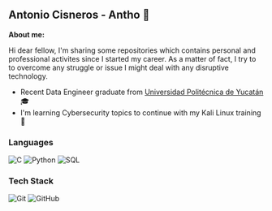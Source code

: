 ## Antonio Cisneros - Antho 👋

**About me:**

Hi dear fellow, I'm sharing some repositories which contains personal and professional activites since I started my career. As a matter of fact, I try to to overcome any struggle or issue I might deal with any disruptive technology.

- Recent Data Engineer graduate from [Universidad Politécnica de Yucatán](https://en.upy.edu.mx/) 🎓
- I'm learning Cybersecurity topics to continue with my Kali Linux training :school:

### Languages

![C](https://img.shields.io/badge/-C-000000?style=flat&logo=c)
![Python](https://img.shields.io/badge/-Python-000000?style=flat&logo=python)
![SQL](https://img.shields.io/badge/-SQL-000000?style=flat&logo=mysql)

### Tech Stack

![Git](https://img.shields.io/badge/-Git-222222?style=flat&logo=git&logoColor=F05032)
![GitHub](https://img.shields.io/badge/-GitHub-222222?style=flat&logo=github&logoColor=181717)

### 

<!--
**Antonio-Cisneros/Antonio-Cisneros** is a ✨ _special_ ✨ repository because its `README.md` (this file) appears on your GitHub profile.

Here are some ideas to get you started:

- 🔭 I’m currently working on ...
- 🌱 I’m currently learning ...
- 👯 I’m looking to collaborate on ...
- 🤔 I’m looking for help with ...
- 💬 Ask me about ...
- 📫 How to reach me: ...
- 😄 Pronouns: ...
- ⚡ Fun fact: ...
-->
